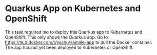# Quarkus App on Kubernetes and OpenShift

This task required me to deploy this Quarkus app to Kubernetes and OpenShift. This only shows the Quarkus app. Go to https://hub.docker.com/r/ysahu/sample-app to pull the Docker container. The app has not yet been deployed to Kubernetes or OpenShift.